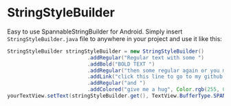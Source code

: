 # StringStyleBuilder

Easy to use SpannableStringBuilder for Android. Simply insert `StringStyleBuilder.java` file to anywhere in your project and use it like this:
```java
StringStyleBuilder stringStyleBuilder = new StringStyleBuilder()
                          .addRegular("Regular text with some ")
                          .addBold("BOLD TEXT ")
                          .addRegular("then some regular again or you might want to ")
                          .addLink("click this line to go to my github ", "https://guthub.com/koceeng")
                          .addRegular("and ")
                          .addColored("give me a hug", Color.rgb(255, 0, 0));
yourTextView.setText(stringStyleBuilder.get(), TextView.BufferType.SPANNABLE);
```
